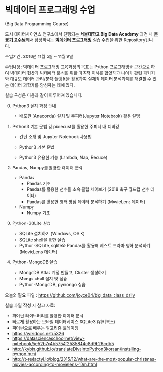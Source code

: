 # 빅데이터 프로그래밍 수업

(Big Data Programming Course)



도시 데이터사이언스 연구소에서 진행되는 **서울대학교 Big Data Academy** 과정 내 [**문봉기 교수님**](http://dbs.snu.ac.kr/)께서 담당하시는 [**빅데이터 프로그래밍**](http://udsl.snu.ac.kr/s2/s2_1.php) 실습 수업을 위한 Repository입니다.

수업기간: 2018년 11월 5일 ~ 11월 9일

수업내용: 빅데이터 프로그래밍 교육과정의 목표는 Python 프로그래밍을 근간으로 하여 빅데이터 현상과 빅데이터 분석을 위한 기초적 이해를 함양하고 나아가 관련 패키지와 대규모 데이터 관리/분석 플랫폼을 활용하여 실제적 데이터 분석과제를 해결할 수 있는 데이터 과학자를 양성하는 데에 있다.

실습 구성은 다음과 같이 이루어져 있습니다.

0. Python3 설치 과정 안내

      - 배포판 (Anaconda) 설치 및 주피터(Jupyter Notebook) 활용 설명

1. Python3 기본 문법 및 pixiedust를 활용한 주피터 내 디버깅

   - 간단 소개 및 Jupyter Notebook 사용법

   - Python3 기본 문법
   - Python3 유용한 기능 (Lambda, Map, Reduce)

2. Pandas, Numpy를 활용한 데이터 분석

   - Pandas
     - Pandas 기초
     - Pandas를 활용한 선수들 소속 클럽 세어보기 (2018 축구 월드컵 선수 데이터)
     - Pandas를 활용한 영화 평점 데이터 분석하기 (MovieLens 데이터)
   - Numpy
     - Numpy 기초

3. Python-SQLite 실습

   - SQLite 설치하기 (Windows, OS X)
   - SQLite shell을 통한 실습
   - Python-SQLite, sqlite와 Pandas를 활용해 베스트 드라마 영화 분석하기 (MovieLens 데이터)

4. Python-MongoDB 실습

   - MongoDB Atlas 계정 만들고, Cluster 생성하기
   - Mongo shell 설치 및 실습
   - Python-MongoDB, pymongo 실습





오늘의 필요 파일 : https://github.com/joyce04/big_data_class_daily

실습 파일 작성 시 참고 자료:

- 파이썬 라이브러리를 활용한 데이터 분석
- 빠르게 활용하는 모바일 데이터베이스 SQLite3 (위키북스)
- 파이썬으로 배우는 알고리즘 트레이딩
- https://wikidocs.net/5326 
- https://datascienceschool.net/view-notebook/5e52b7c4b5754f2585844c8d9b26cdb5
- http://kybin.github.io/translateDiveIntoPython3korean/installing-python.html
- http://t-redactyl.io/blog/2015/12/what-are-the-most-popular-christmas-movies-according-to-movielens-10m.html